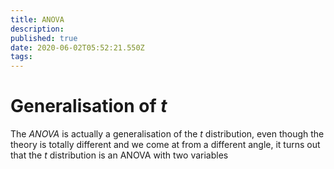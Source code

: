 ```yaml
---
title: ANOVA
description: 
published: true
date: 2020-06-02T05:52:21.550Z
tags: 
---
```


# Generalisation of $t$
The *ANOVA* is actually a generalisation of the $t$ distribution, even though the theory is totally different and we come at from a different angle, it turns out that the $t$ distribution is an ANOVA with two variables
